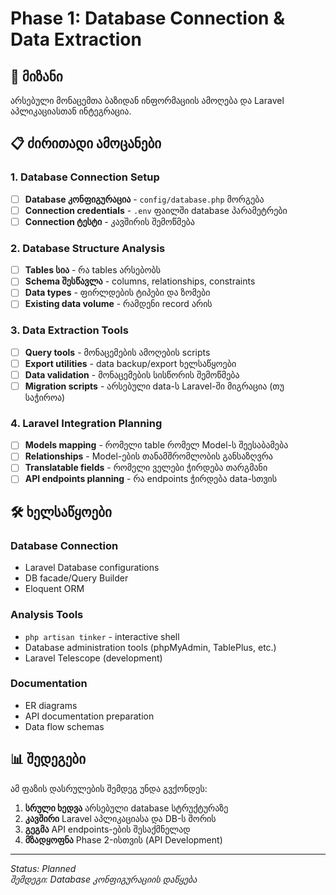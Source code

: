 # Phase 1: Database Connection & Data Extraction

## 🎯 მიზანი
არსებული მონაცემთა ბაზიდან ინფორმაციის ამოღება და Laravel აპლიკაციასთან ინტეგრაცია.

## 📋 ძირითადი ამოცანები

### 1. Database Connection Setup
- [ ] **Database კონფიგურაცია** - `config/database.php` მორგება
- [ ] **Connection credentials** - `.env` ფაილში database პარამეტრები
- [ ] **Connection ტესტი** - კავშირის შემოწმება

### 2. Database Structure Analysis
- [ ] **Tables სია** - რა tables არსებობს
- [ ] **Schema შესწავლა** - columns, relationships, constraints
- [ ] **Data types** - ფირლდების ტიპები და ზომები
- [ ] **Existing data volume** - რამდენი record არის

### 3. Data Extraction Tools
- [ ] **Query tools** - მონაცემების ამოღების scripts
- [ ] **Export utilities** - data backup/export ხელსაწყოები  
- [ ] **Data validation** - მონაცემების სისწორის შემოწმება
- [ ] **Migration scripts** - არსებული data-ს Laravel-ში მიგრაცია (თუ საჭიროა)

### 4. Laravel Integration Planning
- [ ] **Models mapping** - რომელი table რომელ Model-ს შეესაბამება
- [ ] **Relationships** - Model-ების თანამშრომლობის განსაზღვრა
- [ ] **Translatable fields** - რომელი ველები ჭირდება თარგმანი
- [ ] **API endpoints planning** - რა endpoints ჭირდება data-სთვის

## 🛠 ხელსაწყოები

### Database Connection
- Laravel Database configurations
- DB facade/Query Builder
- Eloquent ORM

### Analysis Tools  
- `php artisan tinker` - interactive shell
- Database administration tools (phpMyAdmin, TablePlus, etc.)
- Laravel Telescope (development)

### Documentation
- ER diagrams
- API documentation preparation
- Data flow schemas

## 📊 შედეგები
ამ ფაზის დასრულების შემდეგ უნდა გვქონდეს:
1. **სრული ხედვა** არსებული database სტრუქტურაზე
2. **კავშირი** Laravel აპლიკაციასა და DB-ს შორის
3. **გეგმა** API endpoints-ების შესაქმნელად
4. **მზადყოფნა** Phase 2-ისთვის (API Development)

---

*Status: Planned*  
*შემდეგი: Database კონფიგურაციის დაწყება*